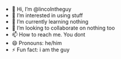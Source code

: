 - 👋 Hi, I’m @lincolntheguy
- 👀 I’m interested in using stuff
- 🌱 I’m currently learning nothing
- 💞️ I’m looking to collaborate on nothing too
- 📫 How to reach me. You dont
- 😄 Pronouns: he/him
- ⚡ Fun fact: i am the guy

<!---
lincolntheguy/lincolntheguy is a ✨ special ✨ repository because its `README.md` (this file) appears on your GitHub profile.
You can click the Preview link to take a look at your changes.
--->
